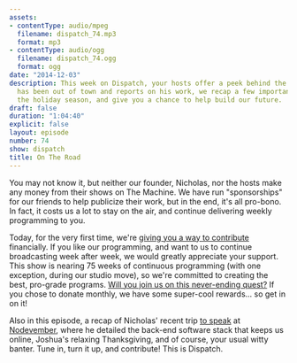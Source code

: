 ```yaml
---
assets:
- contentType: audio/mpeg
  filename: dispatch_74.mp3
  format: mp3
- contentType: audio/ogg
  filename: dispatch_74.ogg
  format: ogg
date: "2014-12-03"
description: This week on Dispatch, your hosts offer a peek behind the scenes. Nicholas
  has been out of town and reports on his work, we recap a few important events of
  the holiday season, and give you a chance to help build our future.
draft: false
duration: "1:04:40"
explicit: false
layout: episode
number: 74
show: dispatch
title: On The Road
---
```

You may not know it, but neither our founder, Nicholas, nor the hosts make any money from their shows on The Machine. We have run "sponsorships" for our friends to help publicize their work, but in the end, it's all pro-bono. In fact, it costs us a lot to stay on the air, and continue delivering weekly programming to you.

Today, for the very first time, we're [giving you a way to contribute](http://nicholaswyoung.com/donate) financially. If you like our programming, and want to us to continue broadcasting week after week, we would greatly appreciate your support. This show is nearing 75 weeks of continuous programming (with one exception, during our studio move), so we're committed to creating the best, pro-grade programs. [Will you join us on this never-ending quest?](http://nicholaswyoung.com/donate) If you chose to donate monthly, we have some super-cool rewards... so get in on it!

Also in this episode, a recap of Nicholas' recent trip [to speak](https://www.youtube.com/watch?v=7QzAAvbI-9A) at [Nodevember](http://nodevember.org), where he detailed the back-end software stack that keeps us online, Joshua's relaxing Thanksgiving, and of course, your usual witty banter. Tune in, turn it up, and contribute! This is Dispatch.